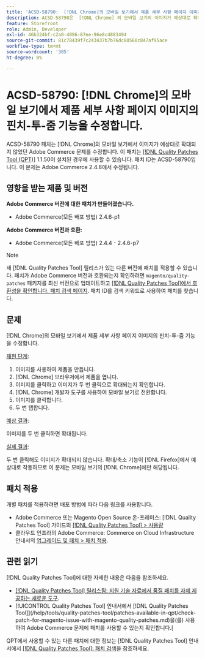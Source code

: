 ```yaml
---
title: 'ACSD-58790:  [!DNL Chrome]의 모바일 보기에서 제품 세부 사항 페이지 이미지의 핀치-투-줌 기능을 수정합니다.'
description: ACSD-58790은  [!DNL Chrome] 의 모바일 보기의 이미지가 예상대로 확대되지 않았던 Adobe Commerce 문제를 해결했습니다.
feature: Storefront
role: Admin, Developer
exl-id: 46b324bf-c2a0-4086-87ee-96e8c4883494
source-git-commit: 81c78439f7c243437b7b76dc80560c847af95ace
workflow-type: tm+mt
source-wordcount: '385'
ht-degree: 0%

---
```


# ACSD-58790: [!DNL Chrome]의 모바일 보기에서 제품 세부 사항 페이지 이미지의 핀치-투-줌 기능을 수정합니다.

ACSD-58790 패치는 [!DNL Chrome]의 모바일 보기에서 이미지가 예상대로 확대되지 않았던 Adobe Commerce 문제를 수정합니다. 이 패치는 [[!DNL Quality Patches Tool (QPT)]](https://experienceleague.adobe.com/en/docs/commerce-knowledge-base/kb/announcements/commerce-announcements/magento-quality-patches-released-new-tool-to-self-serve-quality-patches) 1.1.50이 설치된 경우에 사용할 수 있습니다. 패치 ID는 ACSD-58790입니다. 이 문제는 Adobe Commerce 2.4.8에서 수정됩니다.

## 영향을 받는 제품 및 버전

**Adobe Commerce 버전에 대한 패치가 만들어졌습니다.**

* Adobe Commerce(모든 배포 방법) 2.4.6-p1

**Adobe Commerce 버전과 호환:**

* Adobe Commerce(모든 배포 방법) 2.4.4 - 2.4.6-p7

>[!NOTE]
>
>새 [!DNL Quality Patches Tool] 릴리스가 있는 다른 버전에 패치를 적용할 수 있습니다. 패치가 Adobe Commerce 버전과 호환되는지 확인하려면 `magento/quality-patches` 패키지를 최신 버전으로 업데이트하고 [[!DNL Quality Patches Tool]에서 호환성을 확인합니다. 패치 검색 페이지](https://experienceleague.adobe.com/tools/commerce-quality-patches/index.html). 패치 ID를 검색 키워드로 사용하여 패치를 찾습니다.

## 문제

[!DNL Chrome]의 모바일 보기에서 제품 세부 사항 페이지 이미지의 핀치-투-줌 기능을 수정합니다.

<u>재현 단계</u>:

1. 이미지를 사용하여 제품을 만듭니다.
1. [!DNL Chrome] 브라우저에서 제품을 엽니다.
1. 이미지를 클릭하고 이미지가 두 번 클릭으로 확대되는지 확인합니다.
1. [!DNL Chrome] 개발자 도구를 사용하여 모바일 보기로 전환합니다.
1. 이미지를 클릭합니다.
1. 두 번 탭합니다.

<u>예상 결과</u>:

이미지를 두 번 클릭하면 확대됩니다.

<u>실제 결과</u>:

두 번 클릭해도 이미지가 확대되지 않습니다. 확대/축소 기능이 [!DNL Firefox]에서 예상대로 작동하므로 이 문제는 모바일 보기의 [!DNL Chrome]에만 해당됩니다.

## 패치 적용

개별 패치를 적용하려면 배포 방법에 따라 다음 링크를 사용합니다.

* Adobe Commerce 또는 Magento Open Source 온-프레미스: [!DNL Quality Patches Tool] 가이드의 [[!DNL Quality Patches Tool] > 사용량](/help/tools/quality-patches-tool/usage.md)
* 클라우드 인프라의 Adobe Commerce: Commerce on Cloud Infrastructure 안내서의 [업그레이드 및 패치 > 패치 적용](https://experienceleague.adobe.com/docs/commerce-cloud-service/user-guide/develop/upgrade/apply-patches.html).

## 관련 읽기

[!DNL Quality Patches Tool]에 대한 자세한 내용은 다음을 참조하세요.

* [[!DNL Quality Patches Tool] 릴리스됨: 지원 기술 자료에서 품질 패치를 자체 제공하는 새로운 도구](https://experienceleague.adobe.com/en/docs/commerce-knowledge-base/kb/announcements/commerce-announcements/magento-quality-patches-released-new-tool-to-self-serve-quality-patches).
* [!UICONTROL Quality Patches Tool] 안내서에서  [!DNL Quality Patches Tool]](/help/tools/quality-patches-tool/patches-available-in-qpt/check-patch-for-magento-issue-with-magento-quality-patches.md)을(를) 사용하여 Adobe Commerce 문제에 패치를 사용할 수 있는지 확인합니다.[


QPT에서 사용할 수 있는 다른 패치에 대한 정보는 [!DNL Quality Patches Tool] 안내서에서 [[!DNL Quality Patches Tool]: 패치 검색](https://experienceleague.adobe.com/tools/commerce-quality-patches/index.html)을 참조하세요.
